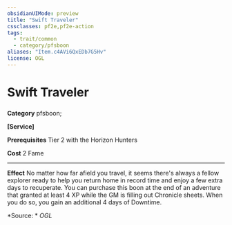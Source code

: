 ```yaml
---
obsidianUIMode: preview
title: "Swift Traveler"
cssclasses: pf2e,pf2e-action
tags:
  - trait/common
  - category/pfsboon
aliases: "Item.c4AVi6QxEDb7G5Hv"
license: OGL
---
```

# Swift Traveler

### 

**Category** pfsboon; 




**\[Service\]**

**Prerequisites** Tier 2 with the Horizon Hunters

**Cost** 2 Fame

* * *

**Effect** No matter how far afield you travel, it seems there's always a fellow explorer ready to help you return home in record time and enjoy a few extra days to recuperate. You can purchase this boon at the end of an adventure that granted at least 4 XP while the GM is filling out Chronicle sheets. When you do so, you gain an additional 4 days of Downtime.

*Source: *
*OGL*